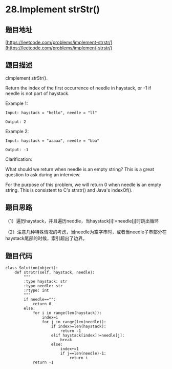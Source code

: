 28.Implement strStr()
=====================

题目地址
-------

[https://leetcode.com/problems/implement-strstr/](https://leetcode.com/problems/implement-strstr/)

题目描述
-------

cImplement strStr().

Return the index of the first occurrence of needle in haystack, or -1 if needle is not part of haystack.

Example 1:
```
Input: haystack = "hello", needle = "ll"

Output: 2
```
Example 2:
```
Input: haystack = "aaaaa", needle = "bba"

Output: -1
```
Clarification:

What should we return when needle is an empty string? This is a great question to ask during an interview.

For the purpose of this problem, we will return 0 when needle is an empty string. This is consistent to C's strstr() and Java's indexOf().

题目思路
-------
（1）遍历haystack，并且遍历neddle，当haystack[i]!=needle[j]时跳出循环

（2）注意几种特殊情况的考虑，当needle为空字串时，或者当needle子串部分在haystack尾部的时候，索引超出了边界。

题目代码
-------
```
class Solution(object):
    def strStr(self, haystack, needle):
        """
        :type haystack: str
        :type needle: str
        :rtype: int
        """
        if needle=="":
            return 0
        else:
            for i in range(len(haystack)):
                index=i
                for j in range(len(needle)):
                    if index>=len(haystack):
                        return -1
                    elif haystack[index]!=needle[j]:
                        break
                    else:
                        index+=1
                        if j==len(needle)-1:
                            return i
            return -1
        
```
